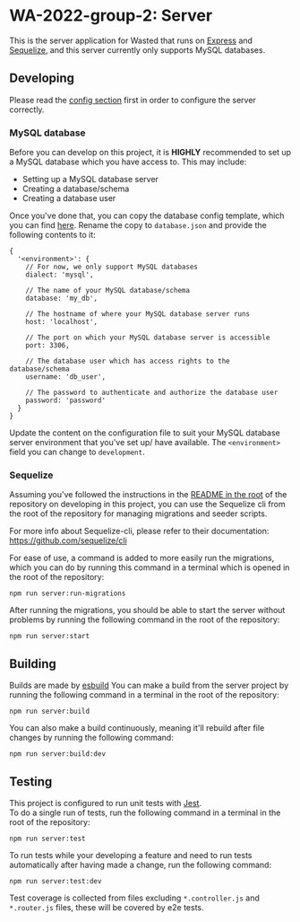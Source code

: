 # WA-2022-group-2: Server

This is the server application for Wasted that runs on [Express](https://expressjs.com/) and [Sequelize](https://sequelize.org/docs/v6/),
and this server currently only supports MySQL databases.

## Developing

Please read the [config section](../../README.md#developing#config) first in order to configure the server correctly.

### MySQL database

Before you can develop on this project, it is **HIGHLY** recommended to set up a MySQL database which you have access to.
This may include:

- Setting up a MySQL database server
- Creating a database/schema
- Creating a database user

Once you've done that, you can copy the database config template, which you can find [here](src/app/config/database-template.json).
Rename the copy to `database.json` and provide the following contents to it:

```json5
{
  '<environment>': {
    // For now, we only support MySQL databases
    dialect: 'mysql',

    // The name of your MySQL database/schema
    database: 'my_db',

    // The hostname of where your MySQL database server runs
    host: 'localhost',

    // The port on which your MySQL database server is accessible
    port: 3306,

    // The database user which has access rights to the database/schema
    username: 'db_user',

    // The password to authenticate and authorize the database user
    password: 'password'
  }
}
```

Update the content on the configuration file to suit your MySQL database server environment that you've set up/ have
available. The `<environment>` field you can change to `development`.

### Sequelize

Assuming you've followed the instructions in the [README in the root](../../README.md#developing) of the repository on
developing in this project, you can use the Sequelize cli from the root of the repository for managing migrations and
seeder scripts.

For more info about Sequelize-cli, please refer to their documentation: https://github.com/sequelize/cli

For ease of use, a command is added to more easily run the migrations, which you can do by running this command in a terminal
which is opened in the root of the repository:

```shell
npm run server:run-migrations
```

After running the migrations, you should be able to start the server without problems by running the following command
in the root of the repository:

```shell
npm run server:start
```

## Building

Builds are made by [esbuild](https://esbuild.github.io/)
You can make a build from the server project by running the following command in a terminal in the root of the repository:

```shell
npm run server:build
```

You can also make a build continuously, meaning it'll rebuild after file changes by running the following command:

```shell
npm run server:build:dev
```

## Testing

This project is configured to run unit tests with [Jest](https://jestjs.io/docs/getting-started).  
To do a single run of tests, run the following command in a terminal in the root of the repository:

```shell
npm run server:test
```

To run tests while your developing a feature and need to run tests automatically after having made a change, run the
following command:

```shell
npm run server:test:dev
```

Test coverage is collected from files excluding `*.controller.js` and `*.router.js` files, these will be covered by
e2e tests.
